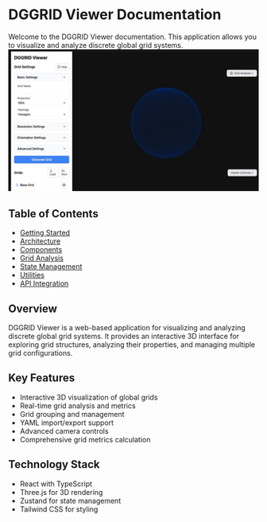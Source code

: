 # DGGRID Viewer Documentation

Welcome to the DGGRID Viewer documentation. This application allows you to visualize and analyze discrete global grid systems.
![Default Image](docs/assets/default.jpg)

## Table of Contents

- [Getting Started](./getting-started.md)
- [Architecture](./architecture.md)
- [Components](./components.md)
- [Grid Analysis](./grid-analysis.md)
- [State Management](./state-management.md)
- [Utilities](./utilities.md)
- [API Integration](./api.md)

## Overview

DGGRID Viewer is a web-based application for visualizing and analyzing discrete global grid systems. It provides an interactive 3D interface for exploring grid structures, analyzing their properties, and managing multiple grid configurations.

## Key Features

- Interactive 3D visualization of global grids
- Real-time grid analysis and metrics
- Grid grouping and management
- YAML import/export support
- Advanced camera controls
- Comprehensive grid metrics calculation

## Technology Stack

- React with TypeScript
- Three.js for 3D rendering
- Zustand for state management
- Tailwind CSS for styling